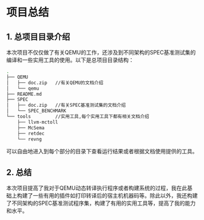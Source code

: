 # 项目总结

## 1. 总项目目录介绍

本次项目不仅仅做了有关QEMU的工作，还涉及到不同架构的SPEC基准测试集的编译和一些实用工具的使用。以下是总项目目录结构：

```bash
.
├── QEMU
│   ├── doc.zip   //有关QEMU的文档介绍
│   └── qemu
├── README.md
├── SPEC
│   ├── doc.zip   //有关SPEC基准测试集的文档介绍
│   └── SPEC_BENCHMARK
└── tools         //实用工具,每个实用工具下都有相关文档介绍
    ├── llvm-mctoll
    ├── McSema
    ├── retdec
    └── revng
```

可以自由地进入到每个部分的目录下查看运行结果或者根据文档使用提供的工具。

## 2. 总结

本次项目提高了我对于QEMU动态转译执行程序或者构建系统的过程，我在此基础上构建了一些有用的插件如打印转译后的宿主机机器码等。除此以外，我还构建了不同架构的SPEC基准测试程序集，构建了有用的实用工具等，提高了我的能力和水平。